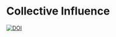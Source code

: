 # Collective Influence


[![DOI](https://zenodo.org/badge/21433/ollin18/Complex_Networks.svg)](https://zenodo.org/badge/latestdoi/21433/ollin18/Complex_Networks)



